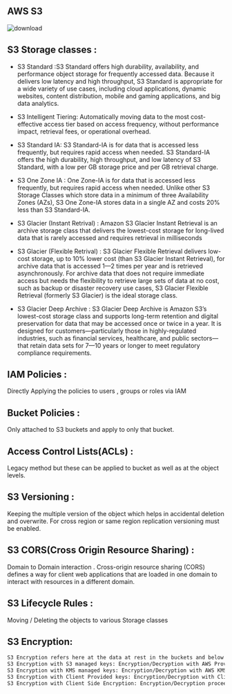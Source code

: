  ## AWS S3
 ![download](https://user-images.githubusercontent.com/113619300/209056927-6c1e2ff0-363b-41aa-92c4-3bb072f58ce1.png)


## S3 Storage classes :

* S3 Standard :S3 Standard offers high durability, availability, and performance object storage for frequently accessed data. Because it delivers low latency and high throughput, S3 Standard is appropriate for a wide variety of use cases, including cloud applications, dynamic websites, content distribution, mobile and gaming applications, and big data analytics. 

 * S3 Intelligent Tiering: Automatically moving data to the most cost-effective access tier based on access frequency, without performance impact, retrieval fees, or operational overhead.
 
 * S3 Standard IA: S3 Standard-IA is for data that is accessed less frequently, but requires rapid access when needed. S3 Standard-IA offers the high durability, high throughput, and low latency of S3 Standard, with a low per GB storage price and per GB retrieval charge.
 
 * S3 One Zone IA : One Zone-IA is for data that is accessed less frequently, but requires rapid access when needed. Unlike other S3 Storage Classes which store data in a minimum of three Availability Zones (AZs), S3 One Zone-IA stores data in a single AZ and costs 20% less than S3 Standard-IA. 

* S3 Glacier (Instant Retrival) : Amazon S3 Glacier Instant Retrieval is an archive storage class that delivers the lowest-cost storage for long-lived data that is rarely accessed and requires retrieval in milliseconds

* S3 Glacier (Flexible Retrival) : S3 Glacier Flexible Retrieval delivers low-cost storage, up to 10% lower cost (than S3 Glacier Instant Retrieval), for archive data that is accessed 1—2 times per year and is retrieved asynchronously. For archive data that does not require immediate access but needs the flexibility to retrieve large sets of data at no cost, such as backup or disaster recovery use cases, S3 Glacier Flexible Retrieval (formerly S3 Glacier) is the ideal storage class.

* S3 Glacier Deep Archive : S3 Glacier Deep Archive is Amazon S3’s lowest-cost storage class and supports long-term retention and digital preservation for data that may be accessed once or twice in a year. It is designed for customers—particularly those in highly-regulated industries, such as financial services, healthcare, and public sectors—that retain data sets for 7—10 years or longer to meet regulatory compliance requirements. 


## IAM Policies :
Directly Applying the policies to users , groups or roles via IAM

## Bucket Policies :
Only attached to S3 buckets and apply to only that bucket.

## Access Control Lists(ACLs) :
Legacy method but these can be applied to bucket as well as at the object levels.

## S3 Versioning :
Keeping the multiple version of the object which helps in accidental deletion and overwrite.
For cross region or same region replication versioning must be enabled.

## S3 CORS(Cross Origin Resource Sharing) :
Domain to Domain interaction .
Cross-origin resource sharing (CORS) defines a way for client web applications that are loaded in one domain to interact with resources in a different domain.


## S3 Lifecycle Rules :
Moving / Deleting the objects to various Storage classes 


## S3 Encryption:
```sh
S3 Encryption refers here at the data at rest in the buckets and below are few types of enryptions provided 
S3 Encryption with S3 managed keys: Encryption/Decryption with AWS Provided S3 keys
S3 Encryption with KMS managed keys: Encryption/Decryption with AWS KMS Provided keys
S3 Encryption with Client Provided keys: Encryption/Decryption with Client Provided S3 keys
S3 Encryption with Client Side Encryption: Encryption/Decryption proceessed by client before uploading on S3.
```

